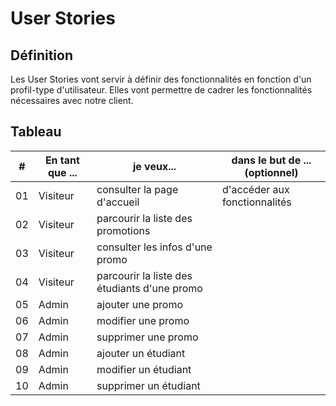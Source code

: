 # User Stories

## Définition

Les User Stories vont servir à définir des fonctionnalités en fonction d'un profil-type d'utilisateur.
Elles vont permettre de cadrer les fonctionnalités nécessaires avec notre client.

## Tableau

| #   | En tant que ... | je veux...                                   | dans le but de ... (optionnel) |
| --- | --------------- | -------------------------------------------- | ------------------------------ |
| 01  | Visiteur        | consulter la page d'accueil                  | d'accéder aux fonctionnalités  |
| 02  | Visiteur        | parcourir la liste des promotions            |                                |
| 03  | Visiteur        | consulter les infos d'une promo              |                                |
| 04  | Visiteur        | parcourir la liste des étudiants d'une promo |                                |
| 05  | Admin           | ajouter une promo                            |                                |
| 06  | Admin           | modifier une promo                           |                                |
| 07  | Admin           | supprimer une promo                          |                                |
| 08  | Admin           | ajouter un étudiant                          |                                |
| 09  | Admin           | modifier un étudiant                         |                                |
| 10  | Admin           | supprimer un étudiant                        |                                |
